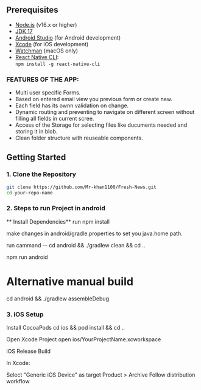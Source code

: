 ## Prerequisites

- [Node.js](https://nodejs.org/) (v16.x or higher)
- [JDK 17](https://www.oracle.com/java/technologies/downloads/)
- [Android Studio](https://developer.android.com/studio) (for Android development)
- [Xcode](https://developer.apple.com/xcode/) (for iOS development)
- [Watchman](https://facebook.github.io/watchman/) (macOS only)
- [React Native CLI](https://reactnative.dev/docs/environment-setup):  
  `npm install -g react-native-cli`

### FEATURES OF THE APP:
  - Multi user specific Forms.
  - Based on entered email view you previous form or create new.
  - Each field has its ownn validation on change.
  - Dynamic routing and preventing to navigate on different screen without filling all fields in current scree.
  - Access of the Storage for selecting files like ducuments needed and storing it in blob.
  - Clean folder structure with reuseable components.

## Getting Started

### 1. Clone the Repository

```bash
git clone https://github.com/Mr-khan1100/Fresh-News.git
cd your-repo-name
```
### 2. Steps to run Project in android
** Install Dependencies**
run npm install

make changes in android/gradle.properties to set you java.home path.

run cammand -- cd android && ./gradlew clean && cd ..

npm run android

# Alternative manual build
cd android && ./gradlew assembleDebug


### 3. iOS Setup

Install CocoaPods
cd ios && pod install && cd ..

Open Xcode Project
open ios/YourProjectName.xcworkspace

iOS Release Build

In Xcode:

Select "Generic iOS Device" as target
Product > Archive
Follow distribution workflow



